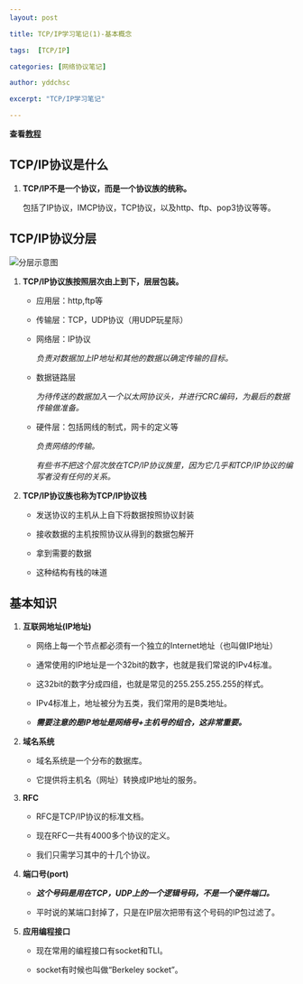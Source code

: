 ```yaml
---
layout: post

title: TCP/IP学习笔记(1)-基本概念 

tags:  [TCP/IP]

categories: [网络协议笔记]

author: yddchsc

excerpt: "TCP/IP学习笔记"

---
```

**查看[教程](http://www.cnblogs.com/newwy/category/501862.html)**  
  
TCP/IP协议是什么
---  
1. **TCP/IP不是一个协议，而是一个协议族的统称。**  
  
    包括了IP协议，IMCP协议，TCP协议，以及http、ftp、pop3协议等等。  

TCP/IP协议分层
--- 

![分层示意图](http://7xrx86.com1.z0.glb.clouddn.com/fenceng.png)


1. **TCP/IP协议族按照层次由上到下，层层包装。**  

    + 应用层：http,ftp等  
	
    + 传输层：TCP，UDP协议（用UDP玩星际）  
	
    + 网络层：IP协议 
 
        *负责对数据加上IP地址和其他的数据以确定传输的目标。*

    + 数据链路层  

        *为待传送的数据加入一个以太网协议头，并进行CRC编码，为最后的数据传输做准备。*	

    + 硬件层：包括网线的制式，网卡的定义等  

        *负责网络的传输。*   

        *有些书不把这个层次放在TCP/IP协议族里，因为它几乎和TCP/IP协议的编写者没有任何的关系。*

2. **TCP/IP协议族也称为TCP/IP协议栈**	
	
    + 发送协议的主机从上自下将数据按照协议封装 
 	
    + 接收数据的主机按照协议从得到的数据包解开 
 	
    + 拿到需要的数据  	

    + 这种结构有栈的味道  

基本知识
---
1. **互联网地址(IP地址)**  

    + 网络上每一个节点都必须有一个独立的Internet地址（也叫做IP地址）  	

    + 通常使用的IP地址是一个32bit的数字，也就是我们常说的IPv4标准。 
 
    + 这32bit的数字分成四组，也就是常见的255.255.255.255的样式。 

    + IPv4标准上，地址被分为五类，我们常用的是B类地址。  
	
    + ***需要注意的是IP地址是网络号+主机号的组合，这非常重要。***  

2. **域名系统**  

    + 域名系统是一个分布的数据库。  
  	
    + 它提供将主机名（网址）转换成IP地址的服务。  
  
3. **RFC** 

    + RFC是TCP/IP协议的标准文档。   
	
    + 现在RFC一共有4000多个协议的定义。  
 	
    + 我们只需学习其中的十几个协议。  
  
4. **端口号(port)**  
	
    + ***这个号码是用在TCP，UDP上的一个逻辑号码，不是一个硬件端口。***  	

    + 平时说的某端口封掉了，只是在IP层次把带有这个号码的IP包过滤了。  

 
5. **应用编程接口**  

    + 现在常用的编程接口有socket和TLI。  
 
    + socket有时候也叫做“Berkeley socket”。  
